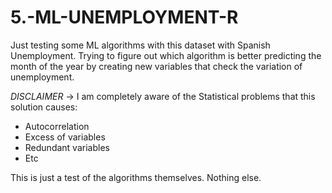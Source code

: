 # 5.-ML-UNEMPLOYMENT-R

Just testing some ML algorithms with this dataset with Spanish Unemployment.
Trying to figure out which algorithm is better predicting the month of the year by creating new variables that check the variation of unemployment.

*DISCLAIMER* -> I am completely aware of the Statistical problems that this solution causes:
  - Autocorrelation
  - Excess of variables
  - Redundant variables
  - Etc
 
 This is just a test of the algorithms themselves. Nothing else.
